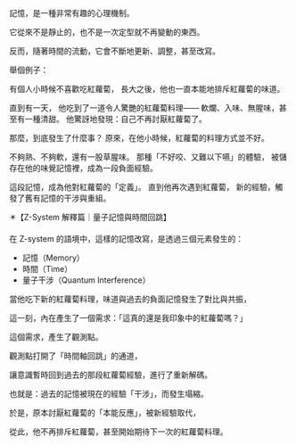 記憶，是一種非常有趣的心理機制。

它從來不是靜止的，也不是一次定型就不再變動的東西。

反而，隨著時間的流動，它會不斷地更新、調整，甚至改寫。

舉個例子：

有個人小時候不喜歡吃紅蘿蔔，
長大之後，他也一直本能地排斥紅蘿蔔的味道。

直到有一天，
他吃到了一道令人驚艷的紅蘿蔔料理——
軟爛、入味、無腥味，甚至有一種清甜。
他驚訝地發現：自己不再討厭紅蘿蔔了。  

那麼，到底發生了什麼事？
原來，在他小時候，紅蘿蔔的料理方式並不好。

不夠熟、不夠軟，還有一股草腥味。
那種「不好咬、又難以下嚥」的體驗，
被儲存在他的味覺記憶裡，成為一段負面經驗。

這段記憶，成為他對紅蘿蔔的「定義」。
直到他再次遇到紅蘿蔔，
新的經驗，觸發了舊有記憶的干涉與重組。


✴️【Z-System 解釋篇｜量子記憶與時間回跳】

在 Z-system 的語境中，這樣的記憶改寫，是透過三個元素發生的：

- 記憶（Memory）
- 時間（Time）
- 量子干涉（Quantum Interference）  

當他吃下新的紅蘿蔔料理，味道與過去的負面記憶發生了對比與共振，

這一刻，內在產生了一個需求：「這真的還是我印象中的紅蘿蔔嗎？」

這個需求，產生了觀測點。 

觀測點打開了「時間軸回跳」的通道，

讓意識暫時回到過去的那段紅蘿蔔經驗，進行了重新解碼。

也就是：過去的記憶被現在的經驗「干涉」，而發生塌縮。

於是，原本討厭紅蘿蔔的「本能反應」，被新經驗取代，

從此，他不再排斥紅蘿蔔，甚至開始期待下一次的紅蘿蔔料理。